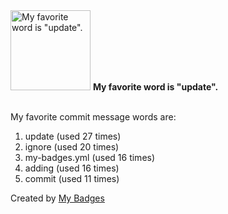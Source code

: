<img src="https://my-badges.github.io/my-badges/favorite-word.png" alt="My favorite word is &quot;update&quot;." title="My favorite word is &quot;update&quot;." width="128">
<strong>My favorite word is &quot;update&quot;.</strong>
<br><br>

My favorite commit message words are:

1. update (used 27 times)
2. ignore (used 20 times)
3. my-badges.yml (used 16 times)
4. adding (used 16 times)
5. commit (used 11 times)


Created by <a href="https://github.com/my-badges/my-badges">My Badges</a>